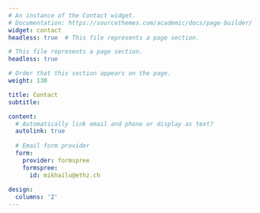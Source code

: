 ```yaml
---
# An instance of the Contact widget.
# Documentation: https://sourcethemes.com/academic/docs/page-builder/
widget: contact
headless: true  # This file represents a page section.

# This file represents a page section.
headless: true

# Order that this section appears on the page.
weight: 130

title: Contact
subtitle:

content:
  # Automatically link email and phone or display as text?
  autolink: true
  
  # Email form provider
  form:
    provider: formspree
    formspree:
      id: mikhailu@ethz.ch
  
design:
  columns: '2'
---
```



